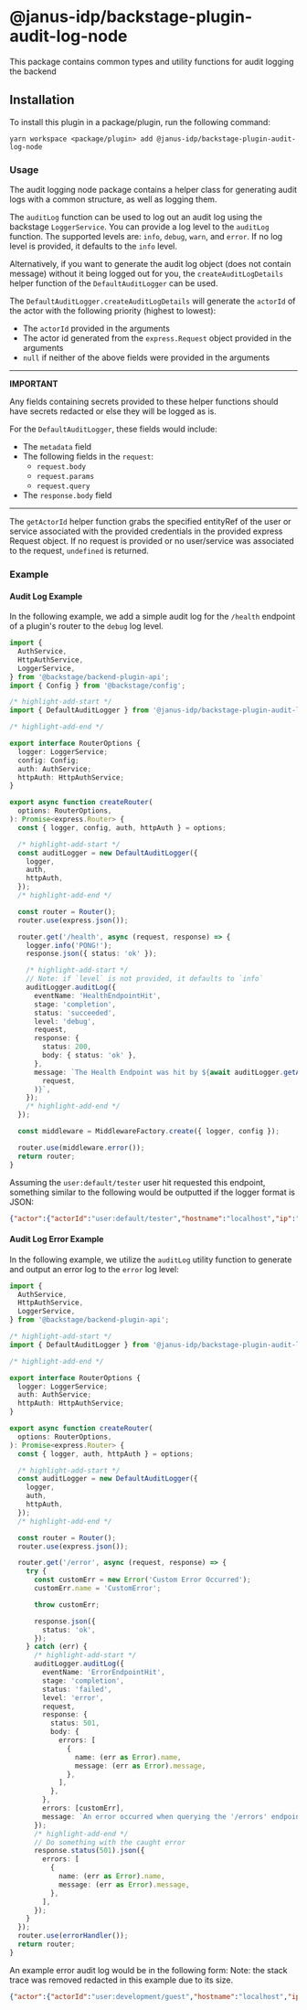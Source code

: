 # @janus-idp/backstage-plugin-audit-log-node

This package contains common types and utility functions for audit logging the backend

## Installation

To install this plugin in a package/plugin, run the following command:

```console
yarn workspace <package/plugin> add @janus-idp/backstage-plugin-audit-log-node
```

### Usage

The audit logging node package contains a helper class for generating audit logs with a common structure, as well as logging them.

The `auditLog` function can be used to log out an audit log using the backstage `LoggerService`. You can provide a log level to the `auditLog` function. The supported levels are: `info`, `debug`, `warn`, and `error`. If no log level is provided, it defaults to the `info` level.

Alternatively, if you want to generate the audit log object (does not contain message) without it being logged out for you, the `createAuditLogDetails` helper function of the `DefaultAuditLogger` can be used.

The `DefaultAuditLogger.createAuditLogDetails` will generate the `actorId` of the actor with the following priority (highest to lowest):

- The `actorId` provided in the arguments
- The actor id generated from the `express.Request` object provided in the arguments
- `null` if neither of the above fields were provided in the arguments

---

**IMPORTANT**

Any fields containing secrets provided to these helper functions should have secrets redacted or else they will be logged as is.

For the `DefaultAuditLogger`, these fields would include:

- The `metadata` field
- The following fields in the `request`:
  - `request.body`
  - `request.params`
  - `request.query`
- The `response.body` field

---

The `getActorId` helper function grabs the specified entityRef of the user or service associated with the provided credentials in the provided express Request object. If no request is provided or no user/service was associated to the request, `undefined` is returned.

### Example

#### Audit Log Example

In the following example, we add a simple audit log for the `/health` endpoint of a plugin's router to the `debug` log level.

```ts plugins/test/src/service/router.ts
import {
  AuthService,
  HttpAuthService,
  LoggerService,
} from '@backstage/backend-plugin-api';
import { Config } from '@backstage/config';

/* highlight-add-start */
import { DefaultAuditLogger } from '@janus-idp/backstage-plugin-audit-log-node';

/* highlight-add-end */

export interface RouterOptions {
  logger: LoggerService;
  config: Config;
  auth: AuthService;
  httpAuth: HttpAuthService;
}

export async function createRouter(
  options: RouterOptions,
): Promise<express.Router> {
  const { logger, config, auth, httpAuth } = options;

  /* highlight-add-start */
  const auditLogger = new DefaultAuditLogger({
    logger,
    auth,
    httpAuth,
  });
  /* highlight-add-end */

  const router = Router();
  router.use(express.json());

  router.get('/health', async (request, response) => {
    logger.info('PONG!');
    response.json({ status: 'ok' });

    /* highlight-add-start */
    // Note: if `level` is not provided, it defaults to `info`
    auditLogger.auditLog({
      eventName: 'HealthEndpointHit',
      stage: 'completion',
      status: 'succeeded',
      level: 'debug',
      request,
      response: {
        status: 200,
        body: { status: 'ok' },
      },
      message: `The Health Endpoint was hit by ${await auditLogger.getActorId(
        request,
      )}`,
    });
    /* highlight-add-end */
  });

  const middleware = MiddlewareFactory.create({ logger, config });

  router.use(middleware.error());
  return router;
}
```

Assuming the `user:default/tester` user hit requested this endpoint, something similar to the following would be outputted if the logger format is JSON:

```JSON
{"actor":{"actorId":"user:default/tester","hostname":"localhost","ip":"::1","userAgent":"Mozilla/5.0 (X11; Linux x86_64) AppleWebKit/537.36 (KHTML, like Gecko) Chrome/124.0.0.0 Safari/537.36"},"eventName":"HealthEndpointHit","isAuditLog":true,"level":"debug","message":"The Health Endpoint was hit by user:default/tester","meta":{},"plugin":"test","request":{"body": "","method":"GET","params":{},"query":{},"url":"/api/test/health"},"service":"backstage","stage":"completion","status":"succeeded","timestamp":"2024-05-17 11:17:07","type":"plugin"}
```

#### Audit Log Error Example

In the following example, we utilize the `auditLog` utility function to generate and output an error log to the `error` log level:

```ts plugins/test/src/service/router.ts
import {
  AuthService,
  HttpAuthService,
  LoggerService,
} from '@backstage/backend-plugin-api';

/* highlight-add-start */
import { DefaultAuditLogger } from '@janus-idp/backstage-plugin-audit-log-node';

/* highlight-add-end */

export interface RouterOptions {
  logger: LoggerService;
  auth: AuthService;
  httpAuth: HttpAuthService;
}

export async function createRouter(
  options: RouterOptions,
): Promise<express.Router> {
  const { logger, auth, httpAuth } = options;

  /* highlight-add-start */
  const auditLogger = new DefaultAuditLogger({
    logger,
    auth,
    httpAuth,
  });
  /* highlight-add-end */

  const router = Router();
  router.use(express.json());

  router.get('/error', async (request, response) => {
    try {
      const customErr = new Error('Custom Error Occurred');
      customErr.name = 'CustomError';

      throw customErr;

      response.json({
        status: 'ok',
      });
    } catch (err) {
      /* highlight-add-start */
      auditLogger.auditLog({
        eventName: 'ErrorEndpointHit',
        stage: 'completion',
        status: 'failed',
        level: 'error',
        request,
        response: {
          status: 501,
          body: {
            errors: [
              {
                name: (err as Error).name,
                message: (err as Error).message,
              },
            ],
          },
        },
        errors: [customErr],
        message: `An error occurred when querying the '/errors' endpoint`,
      });
      /* highlight-add-end */
      // Do something with the caught error
      response.status(501).json({
        errors: [
          {
            name: (err as Error).name,
            message: (err as Error).message,
          },
        ],
      });
    }
  });
  router.use(errorHandler());
  return router;
}
```

An example error audit log would be in the following form:
Note: the stack trace was removed redacted in this example due to its size.

```JSON
{"actor":{"actorId":"user:development/guest","hostname":"localhost","ip":"::1","userAgent":"curl/8.2.1"},"errors":[{"message":"Custom Error Occurred","name":"CustomError","stack":"CustomError: Custom Error Occurred\n    at STACK_TRACE]"}],"eventName":"ErrorEndpointHit","isAuditLog":true,"level":"error","message":"An error occurred when querying the '/errors' endpoint","meta":{},"plugin":"test","request":{"body":{},"method":"GET","params":{},"query":{},"url":"/api/test/error"},"response":{"body":{"errors":[{"name":"CustomError","message":"Custom Error Occurred"}]},"status":501},"service":"backstage","stage":"completion","status":"failed","timestamp":"2024-05-23 10:09:04"}
```
